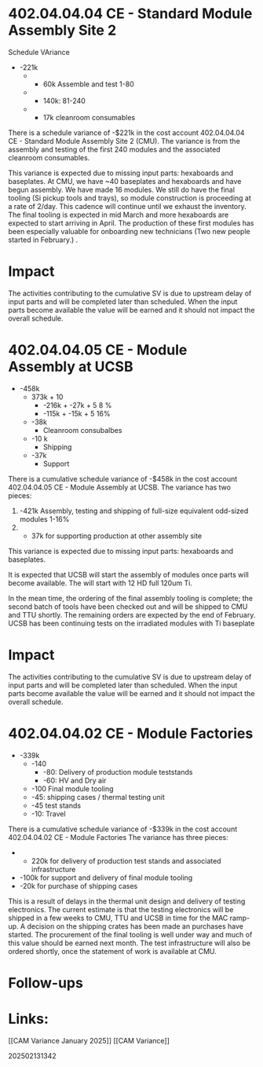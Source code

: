 # 402.04.04.04 CE - Standard Module Assembly Site 2

Schedule VAriance 
- -221k
	- - 60k  Assemble and test 1-80 
	- - 140k: 81-240
	- - 17k cleanroom consumables

There is a schedule variance of -$221k in the cost account 402.04.04.04 CE - Standard Module Assembly Site 2 (CMU).  The variance is from the assembly and testing of the first 240 modules and the associated cleanroom consumables.

This variance is expected due to missing input parts: hexaboards and baseplates. 
At CMU, we have ~40 baseplates and hexaboards and have begun assembly. We have made 16  modules.  We still do have the final tooling (Si pickup tools and trays), so module construction is proceeding at a rate of 2/day. This cadence will continue until we exhaust the inventory.  The final tooling is expected in mid March and more hexaboards are expected to start arriving in April.  The production of these first modules has been especially valuable for onboarding new technicians (Two new people started in February.) .

# Impact
The activities contributing to the cumulative SV is due to upstream delay of input parts and will be completed later than scheduled.  When the input parts become available the value will be earned and it should not impact the overall schedule.


# 402.04.04.05 CE - Module Assembly at UCSB

- -458k 
	- 373k + 10
		-  -216k + -27k + 5 8 %
		- -115k + -15k + 5 16%
	- -38k
		- Cleanroom consubalbes 
	- -10 k 
		- Shipping
	- -37k
		- Support


There is a cumulative schedule variance of -$458k in the cost account 
402.04.04.05 CE - Module Assembly at UCSB.  The variance has two pieces:
1) -421k Assembly, testing and shipping of full-size equivalent odd-sized modules 1-16%
2) - 37k for supporting production at other assembly site

This variance is expected due to missing input parts: hexaboards and baseplates. 

It is expected that UCSB will start the assembly of modules once parts will become available.
The will start with 12 HD full 120um Ti.

In the mean time, the ordering of the final assembly tooling is complete; the second batch of tools have been checked out and will be shipped to CMU and TTU shortly. The remaining orders are expected by the end of February. UCSB has been continuing tests on the irradiated modules with Ti baseplate


# Impact 
The activities contributing to the cumulative SV is due to upstream delay of input parts and will be completed later than scheduled.  When the input parts become available the value will be earned and it should not impact the overall schedule.


# 402.04.04.02 CE - Module Factories
- -339k
	- -140
		- -80: Delivery of production module teststands
		- -60: HV and Dry air
	- -100 Final module tooling
	- -45: shipping cases / thermal testing unit
	- -45 test stands 
	- -10: Travel 


There is a cumulative schedule variance of -$339k in the cost account 
402.04.04.02 CE - Module Factories  The variance has three pieces:
- - 220k for delivery of production test stands and associated infrastructure 
- -100k for support and delivery of final module tooling
- -20k for purchase of shipping cases

This is a result of delays in the thermal unit design and delivery of testing electronics. The current estimate is that the testing electronics will be shipped in a few weeks to CMU, TTU and UCSB in time for the MAC ramp-up. A decision on the shipping crates has been made an purchases have started.  The procurement of the final tooling is well under way and much of this value should be earned next  month.  The test infrastructure will also be ordered shortly, once the statement of work is available at CMU. 

# Follow-ups


# Links: 
[[CAM Variance January 2025]]
[[CAM Variance]]

202502131342
